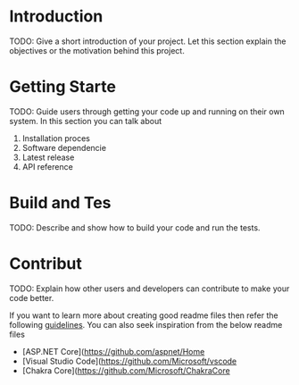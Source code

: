 # Introduction
TODO: Give a short introduction of your project. Let this section explain the objectives or the motivation behind this project.

# Getting Starte
TODO: Guide users through getting your code up and running on their own system. In this section you can talk about
1.	Installation proces
2.	Software dependencie
3.	Latest release
4.	API reference

# Build and Tes
TODO: Describe and show how to build your code and run the tests.

# Contribut
TODO: Explain how other users and developers can contribute to make your code better.

If you want to learn more about creating good readme files then refer the following [guidelines](https://docs.microsoft.com/en-us/azure/devops/repos/git/create-a-readme?view=azure-devops). You can also seek inspiration from the below readme files
- [ASP.NET Core](https://github.com/aspnet/Home
- [Visual Studio Code](https://github.com/Microsoft/vscode
- [Chakra Core](https://github.com/Microsoft/ChakraCore
